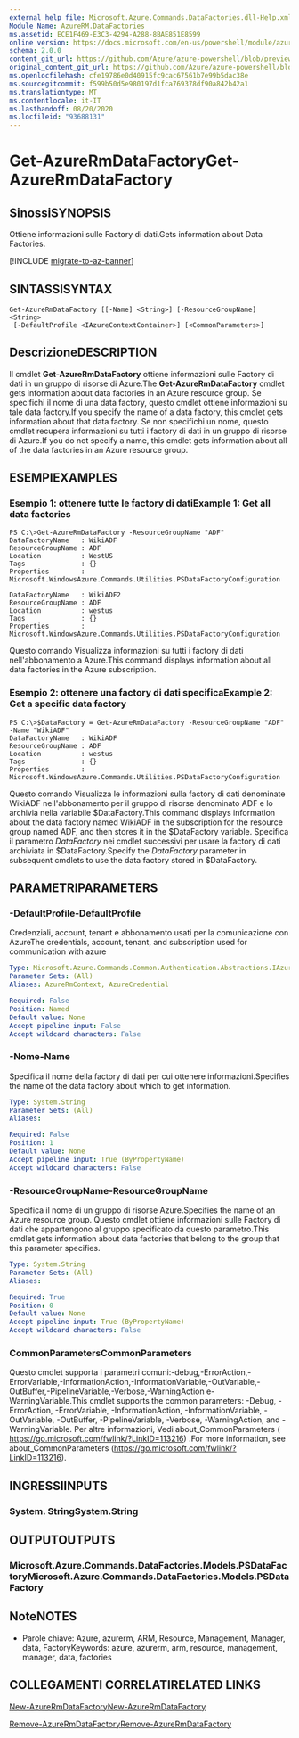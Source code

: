 ```yaml
---
external help file: Microsoft.Azure.Commands.DataFactories.dll-Help.xml
Module Name: AzureRM.DataFactories
ms.assetid: ECE1F469-E3C3-4294-A288-8BAE851E8599
online version: https://docs.microsoft.com/en-us/powershell/module/azurerm.datafactories/get-azurermdatafactory
schema: 2.0.0
content_git_url: https://github.com/Azure/azure-powershell/blob/preview/src/ResourceManager/DataFactories/Commands.DataFactories/help/Get-AzureRmDataFactory.md
original_content_git_url: https://github.com/Azure/azure-powershell/blob/preview/src/ResourceManager/DataFactories/Commands.DataFactories/help/Get-AzureRmDataFactory.md
ms.openlocfilehash: cfe19786e0d40915fc9cac67561b7e99b5dac38e
ms.sourcegitcommit: f599b50d5e980197d1fca769378df90a842b42a1
ms.translationtype: MT
ms.contentlocale: it-IT
ms.lasthandoff: 08/20/2020
ms.locfileid: "93688131"
---
```

# <span data-ttu-id="4f8a8-101">Get-AzureRmDataFactory</span><span class="sxs-lookup"><span data-stu-id="4f8a8-101">Get-AzureRmDataFactory</span></span>

## <span data-ttu-id="4f8a8-102">Sinossi</span><span class="sxs-lookup"><span data-stu-id="4f8a8-102">SYNOPSIS</span></span>
<span data-ttu-id="4f8a8-103">Ottiene informazioni sulle Factory di dati.</span><span class="sxs-lookup"><span data-stu-id="4f8a8-103">Gets information about Data Factories.</span></span>

[!INCLUDE [migrate-to-az-banner](../../includes/migrate-to-az-banner.md)]

## <span data-ttu-id="4f8a8-104">SINTASSI</span><span class="sxs-lookup"><span data-stu-id="4f8a8-104">SYNTAX</span></span>

```
Get-AzureRmDataFactory [[-Name] <String>] [-ResourceGroupName] <String>
 [-DefaultProfile <IAzureContextContainer>] [<CommonParameters>]
```

## <span data-ttu-id="4f8a8-105">Descrizione</span><span class="sxs-lookup"><span data-stu-id="4f8a8-105">DESCRIPTION</span></span>
<span data-ttu-id="4f8a8-106">Il cmdlet **Get-AzureRmDataFactory** ottiene informazioni sulle Factory di dati in un gruppo di risorse di Azure.</span><span class="sxs-lookup"><span data-stu-id="4f8a8-106">The **Get-AzureRmDataFactory** cmdlet gets information about data factories in an Azure resource group.</span></span>
<span data-ttu-id="4f8a8-107">Se specifichi il nome di una data factory, questo cmdlet ottiene informazioni su tale data factory.</span><span class="sxs-lookup"><span data-stu-id="4f8a8-107">If you specify the name of a data factory, this cmdlet gets information about that data factory.</span></span>
<span data-ttu-id="4f8a8-108">Se non specifichi un nome, questo cmdlet recupera informazioni su tutti i factory di dati in un gruppo di risorse di Azure.</span><span class="sxs-lookup"><span data-stu-id="4f8a8-108">If you do not specify a name, this cmdlet gets information about all of the data factories in an Azure resource group.</span></span>

## <span data-ttu-id="4f8a8-109">ESEMPI</span><span class="sxs-lookup"><span data-stu-id="4f8a8-109">EXAMPLES</span></span>

### <span data-ttu-id="4f8a8-110">Esempio 1: ottenere tutte le factory di dati</span><span class="sxs-lookup"><span data-stu-id="4f8a8-110">Example 1: Get all data factories</span></span>
```
PS C:\>Get-AzureRmDataFactory -ResourceGroupName "ADF"
DataFactoryName   : WikiADF
ResourceGroupName : ADF
Location          : WestUS
Tags              : {}
Properties        : Microsoft.WindowsAzure.Commands.Utilities.PSDataFactoryConfiguration

DataFactoryName   : WikiADF2
ResourceGroupName : ADF
Location          : westus
Tags              : {}
Properties        : Microsoft.WindowsAzure.Commands.Utilities.PSDataFactoryConfiguration
```

<span data-ttu-id="4f8a8-111">Questo comando Visualizza informazioni su tutti i factory di dati nell'abbonamento a Azure.</span><span class="sxs-lookup"><span data-stu-id="4f8a8-111">This command displays information about all data factories in the Azure subscription.</span></span>

### <span data-ttu-id="4f8a8-112">Esempio 2: ottenere una factory di dati specifica</span><span class="sxs-lookup"><span data-stu-id="4f8a8-112">Example 2: Get a specific data factory</span></span>
```
PS C:\>$DataFactory = Get-AzureRmDataFactory -ResourceGroupName "ADF" -Name "WikiADF"
DataFactoryName   : WikiADF
ResourceGroupName : ADF
Location          : westus
Tags              : {}
Properties        : Microsoft.WindowsAzure.Commands.Utilities.PSDataFactoryConfiguration
```

<span data-ttu-id="4f8a8-113">Questo comando Visualizza le informazioni sulla factory di dati denominate WikiADF nell'abbonamento per il gruppo di risorse denominato ADF e lo archivia nella variabile $DataFactory.</span><span class="sxs-lookup"><span data-stu-id="4f8a8-113">This command displays information about the data factory named WikiADF in the subscription for the resource group named ADF, and then stores it in the $DataFactory variable.</span></span>
<span data-ttu-id="4f8a8-114">Specifica il parametro *DataFactory* nei cmdlet successivi per usare la factory di dati archiviata in $DataFactory.</span><span class="sxs-lookup"><span data-stu-id="4f8a8-114">Specify the *DataFactory* parameter in subsequent cmdlets to use the data factory stored in $DataFactory.</span></span>

## <span data-ttu-id="4f8a8-115">PARAMETRI</span><span class="sxs-lookup"><span data-stu-id="4f8a8-115">PARAMETERS</span></span>

### <span data-ttu-id="4f8a8-116">-DefaultProfile</span><span class="sxs-lookup"><span data-stu-id="4f8a8-116">-DefaultProfile</span></span>
<span data-ttu-id="4f8a8-117">Credenziali, account, tenant e abbonamento usati per la comunicazione con Azure</span><span class="sxs-lookup"><span data-stu-id="4f8a8-117">The credentials, account, tenant, and subscription used for communication with azure</span></span>

```yaml
Type: Microsoft.Azure.Commands.Common.Authentication.Abstractions.IAzureContextContainer
Parameter Sets: (All)
Aliases: AzureRmContext, AzureCredential

Required: False
Position: Named
Default value: None
Accept pipeline input: False
Accept wildcard characters: False
```

### <span data-ttu-id="4f8a8-118">-Nome</span><span class="sxs-lookup"><span data-stu-id="4f8a8-118">-Name</span></span>
<span data-ttu-id="4f8a8-119">Specifica il nome della factory di dati per cui ottenere informazioni.</span><span class="sxs-lookup"><span data-stu-id="4f8a8-119">Specifies the name of the data factory about which to get information.</span></span>

```yaml
Type: System.String
Parameter Sets: (All)
Aliases:

Required: False
Position: 1
Default value: None
Accept pipeline input: True (ByPropertyName)
Accept wildcard characters: False
```

### <span data-ttu-id="4f8a8-120">-ResourceGroupName</span><span class="sxs-lookup"><span data-stu-id="4f8a8-120">-ResourceGroupName</span></span>
<span data-ttu-id="4f8a8-121">Specifica il nome di un gruppo di risorse Azure.</span><span class="sxs-lookup"><span data-stu-id="4f8a8-121">Specifies the name of an Azure resource group.</span></span>
<span data-ttu-id="4f8a8-122">Questo cmdlet ottiene informazioni sulle Factory di dati che appartengono al gruppo specificato da questo parametro.</span><span class="sxs-lookup"><span data-stu-id="4f8a8-122">This cmdlet gets information about data factories that belong to the group that this parameter specifies.</span></span>

```yaml
Type: System.String
Parameter Sets: (All)
Aliases:

Required: True
Position: 0
Default value: None
Accept pipeline input: True (ByPropertyName)
Accept wildcard characters: False
```

### <span data-ttu-id="4f8a8-123">CommonParameters</span><span class="sxs-lookup"><span data-stu-id="4f8a8-123">CommonParameters</span></span>
<span data-ttu-id="4f8a8-124">Questo cmdlet supporta i parametri comuni:-debug,-ErrorAction,-ErrorVariable,-InformationAction,-InformationVariable,-OutVariable,-OutBuffer,-PipelineVariable,-Verbose,-WarningAction e-WarningVariable.</span><span class="sxs-lookup"><span data-stu-id="4f8a8-124">This cmdlet supports the common parameters: -Debug, -ErrorAction, -ErrorVariable, -InformationAction, -InformationVariable, -OutVariable, -OutBuffer, -PipelineVariable, -Verbose, -WarningAction, and -WarningVariable.</span></span> <span data-ttu-id="4f8a8-125">Per altre informazioni, Vedi about_CommonParameters ( https://go.microsoft.com/fwlink/?LinkID=113216) .</span><span class="sxs-lookup"><span data-stu-id="4f8a8-125">For more information, see about_CommonParameters (https://go.microsoft.com/fwlink/?LinkID=113216).</span></span>

## <span data-ttu-id="4f8a8-126">INGRESSI</span><span class="sxs-lookup"><span data-stu-id="4f8a8-126">INPUTS</span></span>

### <span data-ttu-id="4f8a8-127">System. String</span><span class="sxs-lookup"><span data-stu-id="4f8a8-127">System.String</span></span>

## <span data-ttu-id="4f8a8-128">OUTPUT</span><span class="sxs-lookup"><span data-stu-id="4f8a8-128">OUTPUTS</span></span>

### <span data-ttu-id="4f8a8-129">Microsoft.Azure.Commands.DataFactories.Models.PSDataFactory</span><span class="sxs-lookup"><span data-stu-id="4f8a8-129">Microsoft.Azure.Commands.DataFactories.Models.PSDataFactory</span></span>

## <span data-ttu-id="4f8a8-130">Note</span><span class="sxs-lookup"><span data-stu-id="4f8a8-130">NOTES</span></span>
* <span data-ttu-id="4f8a8-131">Parole chiave: Azure, azurerm, ARM, Resource, Management, Manager, data, Factory</span><span class="sxs-lookup"><span data-stu-id="4f8a8-131">Keywords: azure, azurerm, arm, resource, management, manager, data, factories</span></span>

## <span data-ttu-id="4f8a8-132">COLLEGAMENTI CORRELATI</span><span class="sxs-lookup"><span data-stu-id="4f8a8-132">RELATED LINKS</span></span>

[<span data-ttu-id="4f8a8-133">New-AzureRmDataFactory</span><span class="sxs-lookup"><span data-stu-id="4f8a8-133">New-AzureRmDataFactory</span></span>](./New-AzureRmDataFactory.md)

[<span data-ttu-id="4f8a8-134">Remove-AzureRmDataFactory</span><span class="sxs-lookup"><span data-stu-id="4f8a8-134">Remove-AzureRmDataFactory</span></span>](./Remove-AzureRmDataFactory.md)


